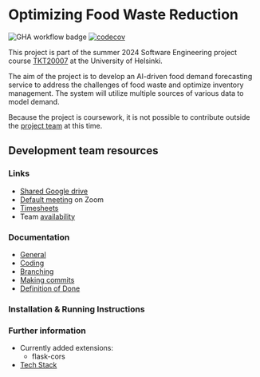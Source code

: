 # Optimizing Food Waste Reduction  

![GHA workflow badge](https://github.com/Food-Waste-Optimization/Food-Waste-Optimization/workflows/Tests/badge.svg)
[![codecov](https://codecov.io/gh/Food-Waste-Optimization/Food-Waste-Optimization/graph/badge.svg?token=62FTEI7EG0)](https://codecov.io/gh/Food-Waste-Optimization/Food-Waste-Optimization)

This project is part of the summer 2024 Software Engineering project course [TKT20007](https://github.com/HY-TKTL/TKT20007-Ohjelmistotuotantoprojekti/) at the University of Helsinki. 

The aim of the project is to develop an AI-driven food demand forecasting service to address the challenges of food waste and optimize inventory management. The system will utilize multiple sources of various data to model demand.

Because the project is coursework, it is not possible to contribute outside the [project team](https://github.com/orgs/Food-Waste-Optimization/people) at this time.

## Development team resources
### Links
- [Shared Google drive](https://drive.google.com/drive/folders/1t-KEVXxDFisIF6f4bnrSdce5x8a1yYts)
- [Default meeting](https://helsinki.zoom.us/j/68765594737?pwd=Z1lELzNsWlh1cldtcGFGeEoxZ0JWZz09) on Zoom
- [Timesheets](https://study.cs.helsinki.fi/projekti/timelogs)
- Team [availability](https://docs.google.com/spreadsheets/d/13Yey7ICnYVVUK0rfN_uN6dhl0YFSL-u4YQSJD6pJmns)
<!---
- [Staging server](Openshift setup pending)
--->

### Documentation
- [General](Documentation/general_practices.md)
- [Coding](Documentation/programming_practices.md)
- [Branching](Documentation/branching_practices.md)
- [Making commits](Documentation/commit_practices.md)
- [Definition of Done](Documentation/dod.md)


### Installation & Running Instructions

### Further information
<!---
Current [live system](Openshift setup pending)
--->
<!--- 
You can run the project locally in a [Docker](https://www.docker.com/) container.
Detailed instructions will be provided as the project matures.
--->
- Currently added extensions:
  - flask-cors
- [Tech Stack](Documentation/tech_stack.md)